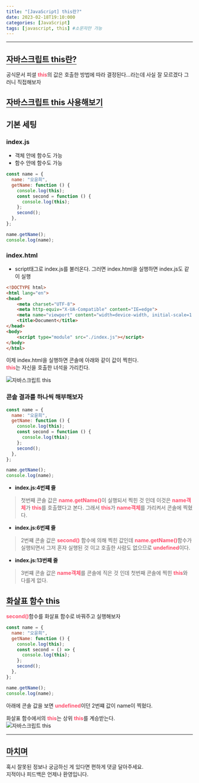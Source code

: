 ```yaml
---
title: "[JavaScript] this란?"
date: 2023-02-18T19:10:000
categories: [JavaScript]
tags: [javascript, this] #소문자만 가능
---
```


---

## <b style="border-bottom:2px solid gray">자바스크립트 this란?</b>
<p>공식문서 피셜 <strong style="color:#ff526f">this</strong>의 값은 호출한 방법에 따라 결정된다...라는데 사실 잘 모르겠다 그러니 직접해보자</p>

## <b style="border-bottom:2px solid gray">자바스크립트 this 사용해보기</b>
## 기본 세팅

### <b>index.js</b>
- 객체 안에 함수도 가능
- 함수 안에 함수도 가능

```js
const name = {
  name: "오윤희",
  getName: function () {
    console.log(this);
    const second = function () {
      console.log(this);
    };
    second();
  },
};

name.getName();
console.log(name);
```
### <b>index.html</b>
- script태그로 index.js를 불러온다. 그러면 index.html을 실행하면 index.js도 같이 실행

```html
<!DOCTYPE html>
<html lang="en">
<head>
    <meta charset="UTF-8">
    <meta http-equiv="X-UA-Compatible" content="IE=edge">
    <meta name="viewport" content="width=device-width, initial-scale=1.0">
    <title>Document</title>
</head>
<body>
    <script type="module" src="./index.js"></script>
</body>
</html>
```

<span>이제 index.html을 실행하면 콘솔에 아래와 같이 값이 찍힌다.<br/>
<strong style="color:#ff526f">this</strong>는 자신을 호출한 녀석을 가리킨다.</span><br/>

<img src="https://user-images.githubusercontent.com/88264006/219857844-54b8c0dd-3683-4200-87e7-19dc36078f01.png" alt="자바스크립트 this"/>

### <b>콘솔 결과를 하나씩 해부해보자</b>
```js
const name = {
  name: "오윤희",
  getName: function () {
    console.log(this);
    const second = function () {
      console.log(this);
    };
    second();
  },
};

name.getName();
console.log(name);
```

- <b>index.js:4번쨰 줄</b>

> <span>첫번째 콘솔 값은 <b style="color:#ff526f">name.getName()</b>이 실행되서 찍힌 것 인데 이것은 <b style="color:#ff526f">name객체</b>가 <strong style="color:#ff526f">this</strong>를 호출했다고 본다. 그래서 <strong style="color:#ff526f">this</strong>가 <b style="color:#ff526f">name객체</b>를 가리켜서 콘솔에 찍혔다.</span>

- <b>index.js:6번쨰 줄</b>

> <span>2번쨰 콘솔 값은 <b style="color:#ff526f">second()</b> 함수에 의해 찍힌 값인데 <b style="color:#ff526f">name.getName()</b>함수가 실행되면서 그저 혼자 실행된 것 이고 호출한 사람도 없으므로 <b style="color:#ff526f">undefined</b>이다.</span>

- <b>index.js:13번쨰 줄</b>

> <span>3번쨰 콘솔 값은 <b style="color:#ff526f">name객체</b>를 콘솔에 직은 것 인데 첫번째 콘솔에 찍힌 <strong style="color:#ff526f">this</strong>와 다를게 없다.</span>

## <b style="border-bottom:2px solid gray">화살표 함수 this</b>
<p><b style="color:#ff526f">second()</b>함수를 화살표 함수로 바꿔주고 실행해보자</p>

```js
const name = {
  name: "오윤희",
  getName: function () {
    console.log(this);
    const second = () => {
      console.log(this);
    };
    second();
  },
};

name.getName();
console.log(name);
```

<p>아래에 콘솔 값을 보면 <b style="color:#ff526f">undefined</b>이던 2번쨰 값이 name이 찍혔다.</p>
<span>화살표 함수에서의 <strong style="color:#ff526f">this</strong>는 상위 <strong style="color:#ff526f">this</strong>를 계승받는다.</span><br/>
<img src="https://user-images.githubusercontent.com/88264006/219870520-3e3f5479-f269-43bc-a1ba-acbb057e850d.png" alt="자바스크립트 this"/>

---

## <b style="border-bottom:2px solid gray"><b>마치며</b></b>
<P>혹시 잘못된 정보나 궁금하신 게 있다면 편하게 댓글 달아주세요.<br/>
지적이나 피드백은 언제나 환영입니다.</p>